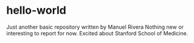 # hello-world
Just another basic repository written by Manuel Rivera
Nothing new or interesting to report for now.
Excited about Stanford School of Medicine.

